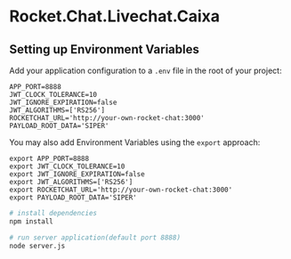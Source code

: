 # Rocket.Chat.Livechat.Caixa

## Setting up Environment Variables

Add your application configuration to a `.env` file in the root of your project:

```shell
APP_PORT=8888
JWT_CLOCK_TOLERANCE=10
JWT_IGNORE_EXPIRATION=false
JWT_ALGORITHMS=['RS256']
ROCKETCHAT_URL='http://your-own-rocket-chat:3000'
PAYLOAD_ROOT_DATA='SIPER'
```

You may also add Environment Variables using the `export` approach:

```shell
export APP_PORT=8888
export JWT_CLOCK_TOLERANCE=10
export JWT_IGNORE_EXPIRATION=false
export JWT_ALGORITHMS=['RS256']
export ROCKETCHAT_URL='http://your-own-rocket-chat:3000'
export PAYLOAD_ROOT_DATA='SIPER'
```

``` bash
# install dependencies
npm install

# run server application(default port 8888)
node server.js
```
